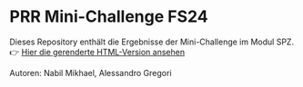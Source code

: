 # PRR Mini-Challenge FS24

Dieses Repository enthält die Ergebnisse der Mini-Challenge im Modul SPZ.  
👉 [Hier die gerenderte HTML-Version ansehen](https://nabilmik.github.io/PRR_MC/Report/PRR_MC_QuartoDocument.html)

Autoren: Nabil Mikhael, Alessandro Gregori
